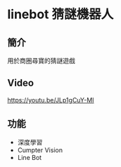 # linebot 猜謎機器人
## 簡介
用於商圈尋寶的猜謎遊戲
## Video
https://youtu.be/JLp1gCuY-MI
## 功能
* 深度學習
* Cumpter Vision
* Line Bot
